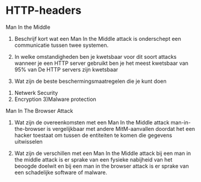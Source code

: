 # HTTP-headers

Man In the Middle

1. Beschrijf kort wat een Man In the Middle attack is
onderschept een communicatie tussen twee systemen. 

2. In welke omstandigheden ben je kwetsbaar voor dit soort attacks
wanneer je een HTTP server gebruikt ben je het meest kwetsbaar van 95% van De HTTP servers zijn kwetsbaar

3. Wat zijn de beste beschermingsmaatregelen die je kunt doen
1) Netwerk Security
2) Encryption 
3)Malware protection

Man In The Browser Attack

1. Wat zijn de overeenkomsten met een Man In the Middle attack
man-in-the-browser is vergelijkbaar met andere MitM-aanvallen doordat het een hacker toestaat om tussen de entiteiten te komen die gegevens uitwisselen

2. Wat zijn de verschillen met een Man In the Middle attack
bij een man in the middle attack is er sprake van een fysieke nabijheid van het beoogde doelwit
en bij 
een man in the browser attack is er sprake van een schadelijke software of malware.
